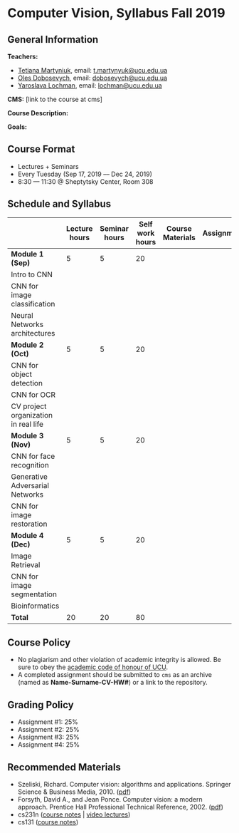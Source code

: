 # Computer Vision, Syllabus Fall 2019

## General Information
**Teachers:**

* [Tetiana Martyniuk](https://www.linkedin.com/in/t-martyniuk/), email: t.martynyuk@ucu.edu.ua
* [Oles Dobosevych](https://apps.ucu.edu.ua/en/personal/oles-dobosevych/), email: dobosevych@ucu.edu.ua
* [Yaroslava Lochman](https://apps.ucu.edu.ua/en/personal/yaroslava-lochman/), email: lochman@ucu.edu.ua


**CMS:** [link to the course at cms]


**Course Description:**


**Goals:**


## Course Format

* Lectures + Seminars
* Every Tuesday (Sep 17, 2019 –– Dec 24, 2019)
* 8:30 — 11:30 @ Sheptytsky Center, Room 308

## Schedule and Syllabus

|   	                           	      |Lecture hours  |Seminar hours  |Self work hours    |Course Materials   |Assignments   |
|---	                                  |---	          |---	          |---	              |---	              |---	         |
|**Module 1 (Sep)**                     |5              |5              |20                 |                   |              |
|Intro to CNN    	                      |   	          |   	          |   	              |   	              |              |
|CNN for image classification           |   	          |   	          |   	              |   	              |              |
|Neural Networks architectures    	    |   	          |   	          |   	              |   	              |              |
|**Module 2 (Oct)**                     |5              |5              |20                 |                   |              |
|CNN for object detection         	    |   	          |   	          |   	              |   	              |              |
|CNN for OCR    	                      |   	          |   	          |   	              |   	              |              |
|CV project organization in real life   |   	          |   	          |   	              |   	              |              |
|**Module 3 (Nov)**                     |5              |5              |20                 |                   |              |
|CNN for face recognition     	        |   	          |   	          |   	              |   	              |              |
|Generative Adversarial Networks        |   	          |   	          |   	              |   	              |              |
|CNN for image restoration              |   	          |   	          |   	              |   	              |              |
|**Module 4 (Dec)**                     |5              |5              |20                 |                   |              |
|Image Retrieval     	                  |   	          |   	          |   	              |   	              |              |
|CNN for image segmentation     	      |   	          |   	          |   	              |   	              |              |
|Bioinformatics     	                  |   	          |   	          |   	              |   	              |              |
|**Total**                              |20             |20             |80                 |                   |              |


## Course Policy

* No plagiarism and other violation of academic integrity is allowed. Be sure to obey the [academic code of honour of UCU](https://s3-eu-central-1.amazonaws.com/ucu.edu.ua/wp-content/uploads/2017/04/Polozhennya_pro_plagiat.pdf).
* A completed assignment should be submitted to `cms` as an archive (named as **Name-Surname-CV-HW#**) or a link to the repository.

<!-- Жодні форми порушення академічної доброчесності не толеруються. У випадку таких подій реагування відповідно до [Положення]. -->

## Grading Policy
* Assignment #1: 25%
* Assignment #2: 25%
* Assignment #3: 25%
* Assignment #4: 25%

## Recommended Materials

* Szeliski, Richard. Computer vision: algorithms and applications. Springer Science & Business Media, 2010. ([pdf](http://szeliski.org/Book/drafts/SzeliskiBook_20100903_draft.pdf))
* Forsyth, David A., and Jean Ponce. Computer vision: a modern approach. Prentice Hall Professional Technical Reference, 2002. ([pdf](http://cmuems.com/excap/readings/forsyth-ponce-computer-vision-a-modern-approach.pdf))
* cs231n ([course notes](http://cs231n.github.io) | [video lectures](https://www.youtube.com/playlist?list=PL3FW7Lu3i5JvHM8ljYj-zLfQRF3EO8sYv))
* cs131 ([course notes](https://github.com/StanfordVL/CS131_notes))
